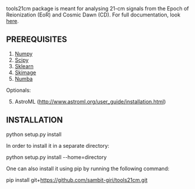 tools21cm package is meant for analysing 21-cm signals from the Epoch of Reionization (EoR) and Cosmic Dawn (CD).
For full documentation, look [here](https://tools21cm.readthedocs.io/en/latest/).

PREREQUISITES
-------------
1. [Numpy](http://www.numpy.org/)
2. [Scipy](https://scipy.org/install.html)
3. [Sklearn](http://scikit-learn.org/stable/install.html)
4. [Skimage](http://scikit-image.org/docs/dev/install.html)
5. [Numba](https://numba.pydata.org/)

Optionals:

5. AstroML (http://www.astroml.org/user_guide/installation.html)

INSTALLATION
------------
python setup.py install

In order to install it in a separate directory:

python setup.py install --home=directory

One can also install it using pip by running the following command:

pip install git+https://github.com/sambit-giri/tools21cm.git
